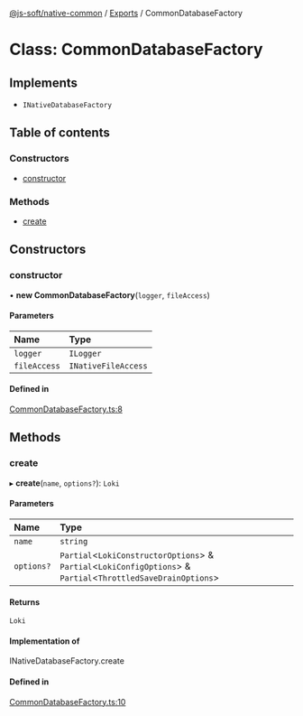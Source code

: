 [@js-soft/native-common](../README.md) / [Exports](../modules.md) / CommonDatabaseFactory

# Class: CommonDatabaseFactory

## Implements

-   `INativeDatabaseFactory`

## Table of contents

### Constructors

-   [constructor](CommonDatabaseFactory.md#constructor)

### Methods

-   [create](CommonDatabaseFactory.md#create)

## Constructors

### constructor

• **new CommonDatabaseFactory**(`logger`, `fileAccess`)

#### Parameters

| Name         | Type                |
| :----------- | :------------------ |
| `logger`     | `ILogger`           |
| `fileAccess` | `INativeFileAccess` |

#### Defined in

[CommonDatabaseFactory.ts:8](https://github.com/js-soft/ts-native-access/blob/68cf98a/packages/common/src/CommonDatabaseFactory.ts#L8)

## Methods

### create

▸ **create**(`name`, `options?`): `Loki`

#### Parameters

| Name       | Type                                                                                                             |
| :--------- | :--------------------------------------------------------------------------------------------------------------- |
| `name`     | `string`                                                                                                         |
| `options?` | `Partial`<`LokiConstructorOptions`\> & `Partial`<`LokiConfigOptions`\> & `Partial`<`ThrottledSaveDrainOptions`\> |

#### Returns

`Loki`

#### Implementation of

INativeDatabaseFactory.create

#### Defined in

[CommonDatabaseFactory.ts:10](https://github.com/js-soft/ts-native-access/blob/68cf98a/packages/common/src/CommonDatabaseFactory.ts#L10)
